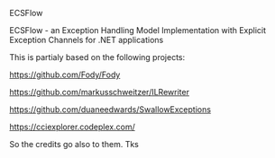 ECSFlow

ECSFlow - an Exception Handling Model Implementation with Explicit Exception Channels for .NET applications

This is partialy based on the following projects:

https://github.com/Fody/Fody

https://github.com/markusschweitzer/ILRewriter

https://github.com/duaneedwards/SwallowExceptions

https://cciexplorer.codeplex.com/

So the credits go also to them. Tks

